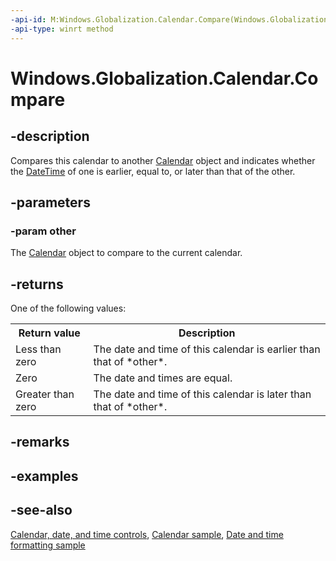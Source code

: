 ```yaml
---
-api-id: M:Windows.Globalization.Calendar.Compare(Windows.Globalization.Calendar)
-api-type: winrt method
---
```


<!-- Method syntax
public int Compare(Windows.Globalization.Calendar other)
-->

# Windows.Globalization.Calendar.Compare

## -description
Compares this calendar to another [Calendar](calendar.md) object and indicates whether the [DateTime](../windows.foundation/datetime.md) of one is earlier, equal to, or later than that of the other.

## -parameters
### -param other
The [Calendar](calendar.md) object to compare to the current calendar.

## -returns
One of the following values:

<table>
   <tr><th>Return value</th><th>Description</th></tr>
   <tr><td>Less than zero</td><td>The date and time of this calendar is earlier than that of *other*.</td></tr>
   <tr><td>Zero</td><td>The date and times are equal.</td></tr>
   <tr><td>Greater than zero</td><td>The date and time of this calendar is later than that of *other*.</td></tr>
</table>

## -remarks

## -examples

## -see-also

[Calendar, date, and time controls](/windows/uwp/design/controls-and-patterns/date-and-time), [Calendar sample](https://github.com/Microsoft/Windows-universal-samples/tree/master/Samples/Calendar), [Date and time formatting sample](https://github.com/microsoft/Windows-universal-samples/tree/master/Samples/DateTimeFormatting)
